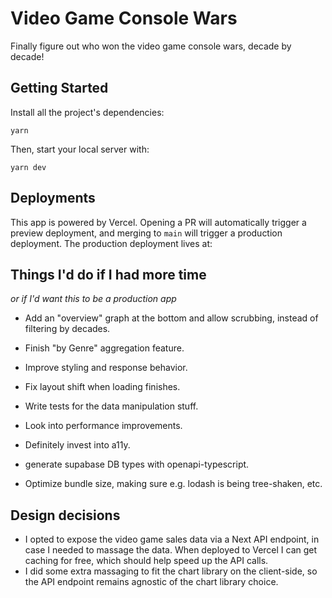 # Video Game Console Wars

Finally figure out who won the video game console wars, decade by decade!

## Getting Started

Install all the project's dependencies:

```
yarn
```

Then, start your local server with:

```
yarn dev
```

## Deployments

This app is powered by Vercel. Opening a PR will automatically trigger a preview deployment, and merging to `main` will trigger a production deployment.
The production deployment lives at:

## Things I'd do if I had more time

_or if I'd want this to be a production app_

- Add an "overview" graph at the bottom and allow scrubbing, instead of filtering by decades.
- Finish "by Genre" aggregation feature.
- Improve styling and response behavior.
- Fix layout shift when loading finishes.

- Write tests for the data manipulation stuff.
- Look into performance improvements.
- Definitely invest into a11y.
- generate supabase DB types with openapi-typescript.
- Optimize bundle size, making sure e.g. lodash is being tree-shaken, etc.

## Design decisions

- I opted to expose the video game sales data via a Next API endpoint, in case I needed to massage the data. When deployed to Vercel I can get caching for free, which should help speed up the API calls.
- I did some extra massaging to fit the chart library on the client-side, so the API endpoint remains agnostic of the chart library choice.
